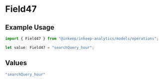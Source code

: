 # Field47

## Example Usage

```typescript
import { Field47 } from "@inkeep/inkeep-analytics/models/operations";

let value: Field47 = "searchQuery_hour";
```

## Values

```typescript
"searchQuery_hour"
```